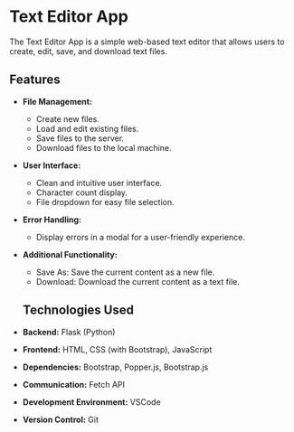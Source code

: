 # Text Editor App

The Text Editor App is a simple web-based text editor that allows users to create, edit, save, and download text files.

## Features

- **File Management:**
  - Create new files.
  - Load and edit existing files.
  - Save files to the server.
  - Download files to the local machine.

- **User Interface:**
  - Clean and intuitive user interface.
  - Character count display.
  - File dropdown for easy file selection.

- **Error Handling:**
  - Display errors in a modal for a user-friendly experience.

- **Additional Functionality:**
  - Save As: Save the current content as a new file.
  - Download: Download the current content as a text file.

  ## Technologies Used

- **Backend:** Flask (Python)
- **Frontend:** HTML, CSS (with Bootstrap), JavaScript
- **Dependencies:** Bootstrap, Popper.js, Bootstrap.js
- **Communication:** Fetch API
- **Development Environment:** VSCode
- **Version Control:** Git